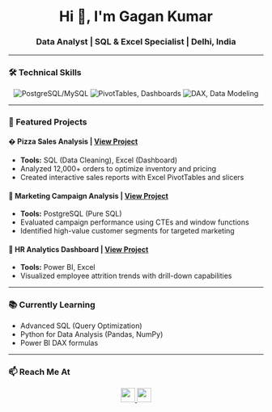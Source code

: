 <h1 align="center">Hi 👋, I'm Gagan Kumar</h1>
<h3 align="center">Data Analyst | SQL & Excel Specialist | Delhi, India</h3>

---

### 🛠️ Technical Skills
<p align="center">
  <img src="https://img.shields.io/badge/SQL-4479A1?style=for-the-badge&logo=postgresql&logoColor=white" title="PostgreSQL/MySQL"/>
  <img src="https://img.shields.io/badge/Excel-217346?style=for-the-badge&logo=microsoft-excel&logoColor=white" title="PivotTables, Dashboards"/>
  <img src="https://img.shields.io/badge/PowerBI-F2C811?style=for-the-badge&logo=powerbi&logoColor=black" title="DAX, Data Modeling"/>
</p>

---

### 📌 Featured Projects

#### � **Pizza Sales Analysis** | [View Project](https://github.com/Gagan4141)
- **Tools:** SQL (Data Cleaning), Excel (Dashboard)
- Analyzed 12,000+ orders to optimize inventory and pricing
- Created interactive sales reports with Excel PivotTables and slicers

#### 📢 **Marketing Campaign Analysis** | [View Project](https://github.com/Gagan4141)
- **Tools:** PostgreSQL (Pure SQL)
- Evaluated campaign performance using CTEs and window functions
- Identified high-value customer segments for targeted marketing

#### 👥 **HR Analytics Dashboard** | [View Project](https://github.com/Gagan4141)
- **Tools:** Power BI, Excel
- Visualized employee attrition trends with drill-down capabilities

---

### 📚 Currently Learning
- Advanced SQL (Query Optimization)
- Python for Data Analysis (Pandas, NumPy)
- Power BI DAX formulas

---

### 📫 Reach Me At
<p align="center">
  <a href="https://www.linkedin.com/in/gagan-kumar-801445191">
    <img src="https://img.shields.io/badge/LinkedIn-0077B5?style=for-the-badge&logo=linkedin&logoColor=white" height="28"/>
  </a>
  <a href="mailto:gag4kumar@gmail.com">
    <img src="https://img.shields.io/badge/Gmail-D14836?style=for-the-badge&logo=gmail&logoColor=white" height="28"/>
  </a>
</p>
